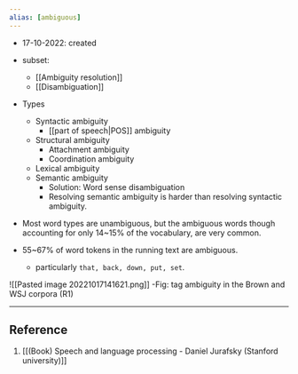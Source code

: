 ```yaml
---
alias: [ambiguous]
---
```


- 17-10-2022: created

- subset:
	- [[Ambiguity resolution]]
	- [[Disambiguation]]

- Types
	- Syntactic ambiguity
		- [[part of speech|POS]] ambiguity
	- Structural ambiguity
		- Attachment ambiguity
		- Coordination ambiguity
	- Lexical ambiguity
	- Semantic ambiguity
		- Solution: Word sense disambiguation
		- Resolving semantic ambiguity is harder than resolving syntactic ambiguity.

- Most word types are unambiguous, but the ambiguous words though accounting for only 14~15% of the vocabulary, are very common.
- 55~67% of word tokens in the running text are ambiguous.
	- particularly `that, back, down, put, set`.


![[Pasted image 20221017141621.png]]
-Fig: tag ambiguity in the Brown and WSJ corpora (R1)

---
## Reference
1. [[(Book) Speech and language processing - Daniel Jurafsky (Stanford university)]]
